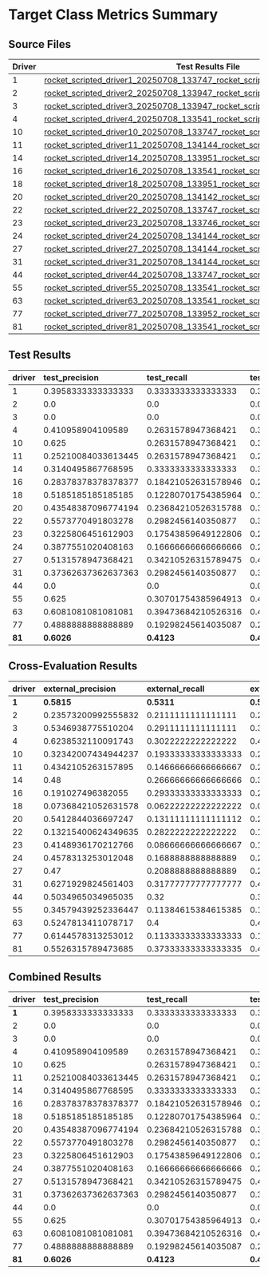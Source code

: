 # Target Class Metrics Summary

## Source Files

| Driver | Test Results File | Cross-Evaluation File |
|--------|-------------------|----------------------|
| 1 | [rocket_scripted_driver1_20250708_133747_rocket_scripted_driver1_complete.json](evaluation_results/20250708_133747_rocket_scripted_driver1/rocket_scripted_driver1_20250708_133747_rocket_scripted_driver1_complete.json) | [rocket_scripted_driver1_20250708_133747_rocket_scripted_driver1_external_complete.json](evaluation_results/20250708_133747_rocket_scripted_driver1/rocket_scripted_driver1_20250708_133747_rocket_scripted_driver1_external_complete.json) |
| 2 | [rocket_scripted_driver2_20250708_133947_rocket_scripted_driver2_complete.json](evaluation_results/20250708_133947_rocket_scripted_driver2/rocket_scripted_driver2_20250708_133947_rocket_scripted_driver2_complete.json) | [rocket_scripted_driver2_20250708_133947_rocket_scripted_driver2_external_complete.json](evaluation_results/20250708_133947_rocket_scripted_driver2/rocket_scripted_driver2_20250708_133947_rocket_scripted_driver2_external_complete.json) |
| 3 | [rocket_scripted_driver3_20250708_133947_rocket_scripted_driver3_complete.json](evaluation_results/20250708_133947_rocket_scripted_driver3/rocket_scripted_driver3_20250708_133947_rocket_scripted_driver3_complete.json) | [rocket_scripted_driver3_20250708_133947_rocket_scripted_driver3_external_complete.json](evaluation_results/20250708_133947_rocket_scripted_driver3/rocket_scripted_driver3_20250708_133947_rocket_scripted_driver3_external_complete.json) |
| 4 | [rocket_scripted_driver4_20250708_133541_rocket_scripted_driver4_complete.json](evaluation_results/20250708_133541_rocket_scripted_driver4/rocket_scripted_driver4_20250708_133541_rocket_scripted_driver4_complete.json) | [rocket_scripted_driver4_20250708_133541_rocket_scripted_driver4_external_complete.json](evaluation_results/20250708_133541_rocket_scripted_driver4/rocket_scripted_driver4_20250708_133541_rocket_scripted_driver4_external_complete.json) |
| 10 | [rocket_scripted_driver10_20250708_133747_rocket_scripted_driver10_complete.json](evaluation_results/20250708_133747_rocket_scripted_driver10/rocket_scripted_driver10_20250708_133747_rocket_scripted_driver10_complete.json) | [rocket_scripted_driver10_20250708_133747_rocket_scripted_driver10_external_complete.json](evaluation_results/20250708_133747_rocket_scripted_driver10/rocket_scripted_driver10_20250708_133747_rocket_scripted_driver10_external_complete.json) |
| 11 | [rocket_scripted_driver11_20250708_134144_rocket_scripted_driver11_complete.json](evaluation_results/20250708_134144_rocket_scripted_driver11/rocket_scripted_driver11_20250708_134144_rocket_scripted_driver11_complete.json) | [rocket_scripted_driver11_20250708_134144_rocket_scripted_driver11_external_complete.json](evaluation_results/20250708_134144_rocket_scripted_driver11/rocket_scripted_driver11_20250708_134144_rocket_scripted_driver11_external_complete.json) |
| 14 | [rocket_scripted_driver14_20250708_133951_rocket_scripted_driver14_complete.json](evaluation_results/20250708_133951_rocket_scripted_driver14/rocket_scripted_driver14_20250708_133951_rocket_scripted_driver14_complete.json) | [rocket_scripted_driver14_20250708_133951_rocket_scripted_driver14_external_complete.json](evaluation_results/20250708_133951_rocket_scripted_driver14/rocket_scripted_driver14_20250708_133951_rocket_scripted_driver14_external_complete.json) |
| 16 | [rocket_scripted_driver16_20250708_133541_rocket_scripted_driver16_complete.json](evaluation_results/20250708_133541_rocket_scripted_driver16/rocket_scripted_driver16_20250708_133541_rocket_scripted_driver16_complete.json) | [rocket_scripted_driver16_20250708_133541_rocket_scripted_driver16_external_complete.json](evaluation_results/20250708_133541_rocket_scripted_driver16/rocket_scripted_driver16_20250708_133541_rocket_scripted_driver16_external_complete.json) |
| 18 | [rocket_scripted_driver18_20250708_133951_rocket_scripted_driver18_complete.json](evaluation_results/20250708_133951_rocket_scripted_driver18/rocket_scripted_driver18_20250708_133951_rocket_scripted_driver18_complete.json) | [rocket_scripted_driver18_20250708_133951_rocket_scripted_driver18_external_complete.json](evaluation_results/20250708_133951_rocket_scripted_driver18/rocket_scripted_driver18_20250708_133951_rocket_scripted_driver18_external_complete.json) |
| 20 | [rocket_scripted_driver20_20250708_134142_rocket_scripted_driver20_complete.json](evaluation_results/20250708_134142_rocket_scripted_driver20/rocket_scripted_driver20_20250708_134142_rocket_scripted_driver20_complete.json) | [rocket_scripted_driver20_20250708_134142_rocket_scripted_driver20_external_complete.json](evaluation_results/20250708_134142_rocket_scripted_driver20/rocket_scripted_driver20_20250708_134142_rocket_scripted_driver20_external_complete.json) |
| 22 | [rocket_scripted_driver22_20250708_133747_rocket_scripted_driver22_complete.json](evaluation_results/20250708_133747_rocket_scripted_driver22/rocket_scripted_driver22_20250708_133747_rocket_scripted_driver22_complete.json) | [rocket_scripted_driver22_20250708_133747_rocket_scripted_driver22_external_complete.json](evaluation_results/20250708_133747_rocket_scripted_driver22/rocket_scripted_driver22_20250708_133747_rocket_scripted_driver22_external_complete.json) |
| 23 | [rocket_scripted_driver23_20250708_133746_rocket_scripted_driver23_complete.json](evaluation_results/20250708_133746_rocket_scripted_driver23/rocket_scripted_driver23_20250708_133746_rocket_scripted_driver23_complete.json) | [rocket_scripted_driver23_20250708_133746_rocket_scripted_driver23_external_complete.json](evaluation_results/20250708_133746_rocket_scripted_driver23/rocket_scripted_driver23_20250708_133746_rocket_scripted_driver23_external_complete.json) |
| 24 | [rocket_scripted_driver24_20250708_134144_rocket_scripted_driver24_complete.json](evaluation_results/20250708_134144_rocket_scripted_driver24/rocket_scripted_driver24_20250708_134144_rocket_scripted_driver24_complete.json) | [rocket_scripted_driver24_20250708_134144_rocket_scripted_driver24_external_complete.json](evaluation_results/20250708_134144_rocket_scripted_driver24/rocket_scripted_driver24_20250708_134144_rocket_scripted_driver24_external_complete.json) |
| 27 | [rocket_scripted_driver27_20250708_134144_rocket_scripted_driver27_complete.json](evaluation_results/20250708_134144_rocket_scripted_driver27/rocket_scripted_driver27_20250708_134144_rocket_scripted_driver27_complete.json) | [rocket_scripted_driver27_20250708_134144_rocket_scripted_driver27_external_complete.json](evaluation_results/20250708_134144_rocket_scripted_driver27/rocket_scripted_driver27_20250708_134144_rocket_scripted_driver27_external_complete.json) |
| 31 | [rocket_scripted_driver31_20250708_134144_rocket_scripted_driver31_complete.json](evaluation_results/20250708_134144_rocket_scripted_driver31/rocket_scripted_driver31_20250708_134144_rocket_scripted_driver31_complete.json) | [rocket_scripted_driver31_20250708_134144_rocket_scripted_driver31_external_complete.json](evaluation_results/20250708_134144_rocket_scripted_driver31/rocket_scripted_driver31_20250708_134144_rocket_scripted_driver31_external_complete.json) |
| 44 | [rocket_scripted_driver44_20250708_133747_rocket_scripted_driver44_complete.json](evaluation_results/20250708_133747_rocket_scripted_driver44/rocket_scripted_driver44_20250708_133747_rocket_scripted_driver44_complete.json) | [rocket_scripted_driver44_20250708_133747_rocket_scripted_driver44_external_complete.json](evaluation_results/20250708_133747_rocket_scripted_driver44/rocket_scripted_driver44_20250708_133747_rocket_scripted_driver44_external_complete.json) |
| 55 | [rocket_scripted_driver55_20250708_133541_rocket_scripted_driver55_complete.json](evaluation_results/20250708_133541_rocket_scripted_driver55/rocket_scripted_driver55_20250708_133541_rocket_scripted_driver55_complete.json) | [rocket_scripted_driver55_20250708_133541_rocket_scripted_driver55_external_complete.json](evaluation_results/20250708_133541_rocket_scripted_driver55/rocket_scripted_driver55_20250708_133541_rocket_scripted_driver55_external_complete.json) |
| 63 | [rocket_scripted_driver63_20250708_133541_rocket_scripted_driver63_complete.json](evaluation_results/20250708_133541_rocket_scripted_driver63/rocket_scripted_driver63_20250708_133541_rocket_scripted_driver63_complete.json) | [rocket_scripted_driver63_20250708_133541_rocket_scripted_driver63_external_complete.json](evaluation_results/20250708_133541_rocket_scripted_driver63/rocket_scripted_driver63_20250708_133541_rocket_scripted_driver63_external_complete.json) |
| 77 | [rocket_scripted_driver77_20250708_133952_rocket_scripted_driver77_complete.json](evaluation_results/20250708_133952_rocket_scripted_driver77/rocket_scripted_driver77_20250708_133952_rocket_scripted_driver77_complete.json) | [rocket_scripted_driver77_20250708_133952_rocket_scripted_driver77_external_complete.json](evaluation_results/20250708_133952_rocket_scripted_driver77/rocket_scripted_driver77_20250708_133952_rocket_scripted_driver77_external_complete.json) |
| 81 | [rocket_scripted_driver81_20250708_133541_rocket_scripted_driver81_complete.json](evaluation_results/20250708_133541_rocket_scripted_driver81/rocket_scripted_driver81_20250708_133541_rocket_scripted_driver81_complete.json) | [rocket_scripted_driver81_20250708_133541_rocket_scripted_driver81_external_complete.json](evaluation_results/20250708_133541_rocket_scripted_driver81/rocket_scripted_driver81_20250708_133541_rocket_scripted_driver81_external_complete.json) |

## Test Results
| driver   | test_precision      | test_recall         | test_f1             | test_support   |
|:---------|:--------------------|:--------------------|:--------------------|:---------------|
| 1        | 0.3958333333333333  | 0.3333333333333333  | 0.3619047619047619  | 114            |
| 2        | 0.0                 | 0.0                 | 0.0                 | 0              |
| 3        | 0.0                 | 0.0                 | 0.0                 | 0              |
| 4        | 0.410958904109589   | 0.2631578947368421  | 0.32085561497326204 | 114            |
| 10       | 0.625               | 0.2631578947368421  | 0.37037037037037035 | 114            |
| 11       | 0.25210084033613445 | 0.2631578947368421  | 0.2575107296137339  | 114            |
| 14       | 0.3140495867768595  | 0.3333333333333333  | 0.32340425531914896 | 114            |
| 16       | 0.28378378378378377 | 0.18421052631578946 | 0.22340425531914893 | 114            |
| 18       | 0.5185185185185185  | 0.12280701754385964 | 0.19858156028368795 | 114            |
| 20       | 0.43548387096774194 | 0.23684210526315788 | 0.3068181818181818  | 114            |
| 22       | 0.5573770491803278  | 0.2982456140350877  | 0.38857142857142857 | 114            |
| 23       | 0.3225806451612903  | 0.17543859649122806 | 0.22727272727272727 | 114            |
| 24       | 0.3877551020408163  | 0.16666666666666666 | 0.2331288343558282  | 114            |
| 27       | 0.5131578947368421  | 0.34210526315789475 | 0.4105263157894737  | 114            |
| 31       | 0.37362637362637363 | 0.2982456140350877  | 0.33170731707317075 | 114            |
| 44       | 0.0                 | 0.0                 | 0.0                 | 114            |
| 55       | 0.625               | 0.30701754385964913 | 0.4117647058823529  | 114            |
| 63       | 0.6081081081081081  | 0.39473684210526316 | 0.4787234042553192  | 114            |
| 77       | 0.4888888888888889  | 0.19298245614035087 | 0.27672955974842767 | 114            |
| **81**   | **0.6026**          | **0.4123**          | **0.4896**          | **114.0000**   |

## Cross-Evaluation Results
| driver   | external_precision   | external_recall     | external_f1         | external_support   |
|:---------|:---------------------|:--------------------|:--------------------|:-------------------|
| **1**    | **0.5815**           | **0.5311**          | **0.5552**          | **450.0000**       |
| 2        | 0.23573200992555832  | 0.2111111111111111  | 0.2227432590855803  | 450                |
| 3        | 0.5346938775510204   | 0.2911111111111111  | 0.376978417266187   | 450                |
| 4        | 0.6238532110091743   | 0.3022222222222222  | 0.40718562874251496 | 450                |
| 10       | 0.32342007434944237  | 0.19333333333333333 | 0.24200278164116829 | 450                |
| 11       | 0.4342105263157895   | 0.14666666666666667 | 0.21926910299003322 | 450                |
| 14       | 0.48                 | 0.26666666666666666 | 0.34285714285714286 | 450                |
| 16       | 0.191027496382055    | 0.29333333333333333 | 0.23137598597721298 | 450                |
| 18       | 0.07368421052631578  | 0.06222222222222222 | 0.06746987951807229 | 450                |
| 20       | 0.5412844036697247   | 0.13111111111111112 | 0.2110912343470483  | 450                |
| 22       | 0.13215400624349635  | 0.2822222222222222  | 0.18001417434443656 | 450                |
| 23       | 0.4148936170212766   | 0.08666666666666667 | 0.14338235294117646 | 450                |
| 24       | 0.4578313253012048   | 0.1688888888888889  | 0.24675324675324675 | 450                |
| 27       | 0.47                 | 0.2088888888888889  | 0.28923076923076924 | 450                |
| 31       | 0.6271929824561403   | 0.31777777777777777 | 0.4218289085545723  | 450                |
| 44       | 0.5034965034965035   | 0.32                | 0.391304347826087   | 450                |
| 55       | 0.34579439252336447  | 0.11384615384615385 | 0.1712962962962963  | 325                |
| 63       | 0.5247813411078717   | 0.4                 | 0.45397225725094575 | 450                |
| 77       | 0.6144578313253012   | 0.11333333333333333 | 0.19136960600375236 | 450                |
| 81       | 0.5526315789473685   | 0.37333333333333335 | 0.44562334217506633 | 450                |

## Combined Results
| driver   | test_precision      | test_recall         | test_f1             | external_precision   | external_recall     | external_f1         |
|:---------|:--------------------|:--------------------|:--------------------|:---------------------|:--------------------|:--------------------|
| **1**    | 0.3958333333333333  | 0.3333333333333333  | 0.3619047619047619  | **0.5815**           | **0.5311**          | **0.5552**          |
| 2        | 0.0                 | 0.0                 | 0.0                 | 0.23573200992555832  | 0.2111111111111111  | 0.2227432590855803  |
| 3        | 0.0                 | 0.0                 | 0.0                 | 0.5346938775510204   | 0.2911111111111111  | 0.376978417266187   |
| 4        | 0.410958904109589   | 0.2631578947368421  | 0.32085561497326204 | 0.6238532110091743   | 0.3022222222222222  | 0.40718562874251496 |
| 10       | 0.625               | 0.2631578947368421  | 0.37037037037037035 | 0.32342007434944237  | 0.19333333333333333 | 0.24200278164116829 |
| 11       | 0.25210084033613445 | 0.2631578947368421  | 0.2575107296137339  | 0.4342105263157895   | 0.14666666666666667 | 0.21926910299003322 |
| 14       | 0.3140495867768595  | 0.3333333333333333  | 0.32340425531914896 | 0.48                 | 0.26666666666666666 | 0.34285714285714286 |
| 16       | 0.28378378378378377 | 0.18421052631578946 | 0.22340425531914893 | 0.191027496382055    | 0.29333333333333333 | 0.23137598597721298 |
| 18       | 0.5185185185185185  | 0.12280701754385964 | 0.19858156028368795 | 0.07368421052631578  | 0.06222222222222222 | 0.06746987951807229 |
| 20       | 0.43548387096774194 | 0.23684210526315788 | 0.3068181818181818  | 0.5412844036697247   | 0.13111111111111112 | 0.2110912343470483  |
| 22       | 0.5573770491803278  | 0.2982456140350877  | 0.38857142857142857 | 0.13215400624349635  | 0.2822222222222222  | 0.18001417434443656 |
| 23       | 0.3225806451612903  | 0.17543859649122806 | 0.22727272727272727 | 0.4148936170212766   | 0.08666666666666667 | 0.14338235294117646 |
| 24       | 0.3877551020408163  | 0.16666666666666666 | 0.2331288343558282  | 0.4578313253012048   | 0.1688888888888889  | 0.24675324675324675 |
| 27       | 0.5131578947368421  | 0.34210526315789475 | 0.4105263157894737  | 0.47                 | 0.2088888888888889  | 0.28923076923076924 |
| 31       | 0.37362637362637363 | 0.2982456140350877  | 0.33170731707317075 | 0.6271929824561403   | 0.31777777777777777 | 0.4218289085545723  |
| 44       | 0.0                 | 0.0                 | 0.0                 | 0.5034965034965035   | 0.32                | 0.391304347826087   |
| 55       | 0.625               | 0.30701754385964913 | 0.4117647058823529  | 0.34579439252336447  | 0.11384615384615385 | 0.1712962962962963  |
| 63       | 0.6081081081081081  | 0.39473684210526316 | 0.4787234042553192  | 0.5247813411078717   | 0.4                 | 0.45397225725094575 |
| 77       | 0.4888888888888889  | 0.19298245614035087 | 0.27672955974842767 | 0.6144578313253012   | 0.11333333333333333 | 0.19136960600375236 |
| **81**   | **0.6026**          | **0.4123**          | **0.4896**          | 0.5526315789473685   | 0.37333333333333335 | 0.44562334217506633 |